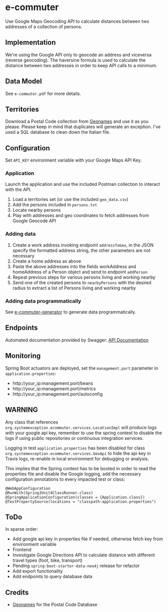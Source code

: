 # e-commuter
Use Google Maps Geocoding API to calculate distances between two addresses of a collection of persons.

## Implementation

We're using the Google API only to geocode an address and viceversa (reverse geocoding).
The haversine formula is used to calculate the distance between two addresses in order to keep API calls to a minimum.

## Data Model

See `e-commuter.pdf` for more details.

## Territories

Download a Postal Code collection from [Geonames](http://www.geonames.org) and use it as you please. Please keep in
mind that duplicates will generate an exception. I've used a SQL database to clean down the Italian file.

## Configuration

Set `API_KEY` environment variable with your Google Maps API Key.

### Application

Launch the application and use the included Postman collection to interact with the API.
1. Load a territories set (or use the included `geo_data.csv`)
2. Add the persons included in `persons.txt`
3. Locate nearby persons
4. Play with addresses and geo coordinates to fetch addresses from Google Geocode API

### Adding data

1. Create a work address invoking endpoint `addressToGeo`, in the JSON specify the formatted address string, the 
other parameters are not necessary
2. Create a home address as above
3. Paste the above addresses into the fields workAddress and homeAddress of a Person object and send to endpoint `addPerson` 
4. Repeat previous steps for various persons living and working nearby
5. Send one of the created persons to `nearbyPersons` with the desired radius to extract a list of Persons living and
 working nearby
 
### Adding data programmatically

See [e-commuter-generator](https://github.com/lcappuccio/e-commuter-generator) to generate data programmatically.

## Endpoints

Automated documentation provided by Swagger: [API Documentation](http://localhost:8080/swagger-ui.html)

## Monitoring

Spring Boot actuators are deployed, set the `management.port` parameter in `application.properties`:

* http://your_ip:management.port/beans
* http://your_ip:management.port/metrics
* http://your_ip:management.port/autoconfig

## WARNING

Any class that references `org.systemexception.ecommuter.services.LocationImpl` will produce logs with your google
api key, remember to use the spring context to disable the logs if using public repositories or continuous
integration services.

Logging in test `application.properties` has been disabled for class `org.systemexception.ecommuter.services.GeoApi`
to hide the api key in Travis logs, re-enable in local environment for debugging or analysis.

This implies that the Spring context has to be booted in order to read the properties file and disable the Google
logging, add the necessary configuration annotations to every impacted test or class:

```
@WebAppConfiguration
@RunWith(SpringJUnit4ClassRunner.class)
@SpringApplicationConfiguration(classes = {Application.class})
@TestPropertySource(locations = "classpath:application.properties")
```

## ToDo

In sparse order:

- Add google api key in properties file if needed, otherwise fetch key from environment variable
- Frontend
- Investigate Google Directions API to calculate distance with different travel types (foot, bike, transport)
- Pending `spring-boot-starter-data-neo4j` release for refactor
- Add export functionality
- Add endpoints to query database data

## Credits

- [Geonames](http://www.geonames.org) for the Postal Code Database